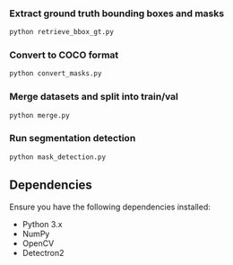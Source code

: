 


### Extract ground truth bounding boxes and masks
```bash
python retrieve_bbox_gt.py
```

### Convert to COCO format
```bash
python convert_masks.py
```

### Merge datasets and split into train/val
```bash
python merge.py
```

### Run segmentation detection
```bash
python mask_detection.py
```

## Dependencies
Ensure you have the following dependencies installed:
- Python 3.x
- NumPy
- OpenCV
- Detectron2
